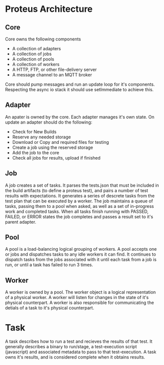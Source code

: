 # Proteus Architecture

## Core
Core owns the following components
- A collection of adapters
- A collection of jobs
- A collection of pools
- A collection of workers
- A HTTP, FTP, or other file-delivery server
- A message channel to an MQTT broker

Core should pump messages and run an update loop for it's components.
Respecting the async io stack it should use setImmediate to achieve this.

## Adapter
An apater is owned by the core. Each adapter manages it's own state.
On update an adapter should do the following:
- Check for New Builds
- Reserve any needed storage
- Download or Copy and required files for testing
- Create a job using the reserved storage
- Add the job to the core
- Check all jobs for results, upload if finished

## Job
A job creates a set of tasks. It parses the tests.json that must be included in the build artifacts (to define a proteus test), and pairs a number of test results with expectations. It generates a series of descrete tasks from the test plan that can be executed by a worker.
The job maintains a queue of tasks, passing them to a pool when asked, as well as a set of in-progress work and completed tasks. When all tasks finish running with PASSED, FAILED, or ERROR states the job completes and passes a result set to it's parent adapter.

## Pool
A pool is a load-balancing logical grouping of workers. A pool accepts one or jobs and dispatches tasks to any idle workers it can find. It continues to dispatch tasks from the jobs associated with it until each task from a job is run, or until a task has failed to run 3 times.

## Worker
A worker is owned by a pool. The worker object is a logical representation of a physical worker. A worker will listen for changes in the state of it's physical counterpart. A worker is also responsible for communicating the detials of a task to it's physical counterpart.

# Task
A task describes how to run a test and recieves the results of that test. It generally describes a binary to run/stage, a test-execution script (javascript) and associated metadata to pass to that test-execution. A task owns it's results, and is considered complete when it obtains results.
